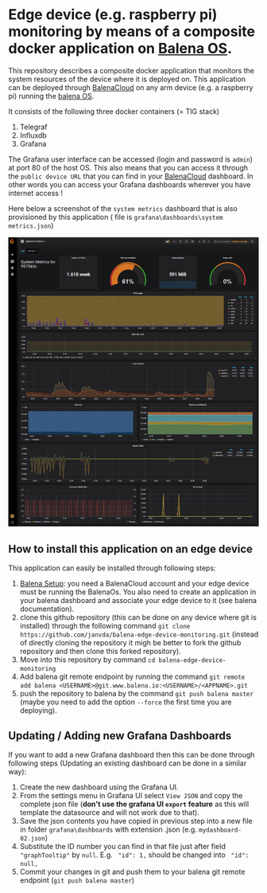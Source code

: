 # Edge device (e.g. raspberry pi) monitoring by means of a composite docker application on [Balena OS](https://www.balena.io/os/).

This repository describes a composite docker application that monitors the system resources of the device where it is deployed on.  This application can be deployed through [BalenaCloud](https://www.balena.io/) on any arm device (e.g. a raspberry pi) running the [balena OS](https://www.balena.io/os/).

It consists of the following three docker containers (= TIG stack)

1. Telegraf
2. Influxdb
3. Grafana

The Grafana user interface can be accessed (login and password is `admin`) at port 80 of the host OS.  This also means that you can access it through the `public device URL` that you can find in your [BalenaCloud](https://www.balena.io/) dashboard.  In other words you can access your Grafana dashboards wherever you have internet access !

Here below a screenshot of the `system metrics` dashboard that is also provisioned by this application ( file is `grafana\dashboards\system metrics.json`)

![system metrics example](./system_metrics_dashboard.png)

## How to install this application on an edge device
This application can easily be installed through following steps:
1. [Balena Setup](https://www.balena.io/): you need a BalenaCloud account and your edge device must be running the BalenaOs.  You also need to create an application in your balena dashboard and associate your edge device to it (see balena documentation).
2. clone this github repository (this can be done on any device where git is installed) through the following command `git clone https://github.com/janvda/balena-edge-device-monitoring.git` (instead of directly cloning the repository it migh be better to fork the github repository and then clone this forked repository).
3. Move into this repository by command `cd balena-edge-device-monitoring`
4. Add balena git remote endpoint by running the command `git remote add balena <USERNAME>@git.www.balena.io:<USERNAME>/<APPNAME>.git`
5. push the repository to balena by the command `git push balena master` (maybe you need to add the option `--force` the first time you are deploying).

## Updating / Adding new Grafana Dashboards

If you want to add a new Grafana dashboard then this can be done through following steps (Updating an existing dashboard can be done in a similar way):

1. Create the new dashboard using the Grafana UI.
2. From the settings menu in Grafana UI select `View JSON` and copy the complete json file (**don't use the grafana UI `export` feature** as this will template the datasource and will not work due to that).
3. Save the json contents you have copied in previous step into a new file in folder `grafana\dashboards` with extension .json  (e.g. `mydashboard-02.json`)
4. Substitute the ID number you can find in that file just after field `"graphTooltip"` by `null`.  E.g. ` "id": 1,` should be changed into ` "id": null,`
5. Commit your changes in git and push them to your balena git remote endpoint (`git push balena master`)
